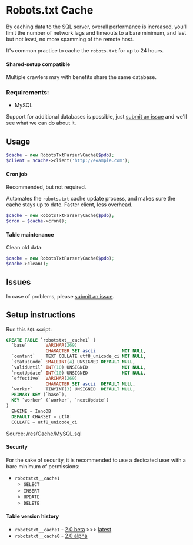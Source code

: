 # Robots.txt Cache
By caching data to the SQL server, overall performance is increased, you'll limit the number of network lags and timeouts to a bare minimum, and last but not least, no more spamming of the remote host.

It's common practice to cache the `robots.txt` for up to 24 hours.

#### Shared-setup compatible
Multiple crawlers may with benefits share the same database.

### Requirements:
- MySQL

Support for additional databases is possible, just [submit an issue](https://github.com/VIPnytt/RobotsTxtParser/issues) and we'll see what we can do about it.

## Usage
```php
$cache = new RobotsTxtParser\Cache($pdo);
$client = $cache->client('http://example.com');
```

#### Cron job
Recommended, but not required.

Automates the `robots.txt` cache update process, and makes sure the cache stays up to date. Faster client, less overhead.
```php
$cache = new RobotsTxtParser\Cache($pdo);
$cron = $cache->cron();
```

#### Table maintenance
Clean old data:
```php
$cache = new RobotsTxtParser\Cache($pdo);
$cache->clean();
```

## Issues
In case of problems, please [submit an issue](https://github.com/VIPnytt/RobotsTxtParser/issues).

## Setup instructions
Run this `SQL` script:
```SQL
CREATE TABLE `robotstxt__cache1` (
  `base`       VARCHAR(269)
               CHARACTER SET ascii          NOT NULL,
  `content`    TEXT COLLATE utf8_unicode_ci NOT NULL,
  `statusCode` SMALLINT(4) UNSIGNED DEFAULT NULL,
  `validUntil` INT(10) UNSIGNED             NOT NULL,
  `nextUpdate` INT(10) UNSIGNED             NOT NULL,
  `effective`  VARCHAR(269)
               CHARACTER SET ascii  DEFAULT NULL,
  `worker`     TINYINT(3) UNSIGNED  DEFAULT NULL,
  PRIMARY KEY (`base`),
  KEY `worker` (`worker`, `nextUpdate`)
)
  ENGINE = InnoDB
  DEFAULT CHARSET = utf8
  COLLATE = utf8_unicode_ci
```
Source: [/res/Cache/MySQL.sql](https://github.com/VIPnytt/RobotsTxtParser/blob/master/res/Cache/MySQL.sql)

#### Security
For the sake of security, it is recommended to use a dedicated user with a bare minimum of permissions:

- `robotstxt__cache1`
  - `SELECT`
  - `INSERT`
  - `UPDATE`
  - `DELETE`

#### Table version history
- `robotstxt__cache1` - [2.0 beta](https://github.com/VIPnytt/RobotsTxtParser/releases/tag/v2.0.0-beta.1) >>> [latest](https://github.com/VIPnytt/RobotsTxtParser/releases)
- `robotstxt__cache0` - [2.0 alpha](https://github.com/VIPnytt/RobotsTxtParser/releases/tag/v2.0.0-alpha.1)

